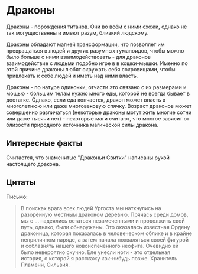 # Драконы

Драконы - порождения титанов. Они во всём с ними схожи, однако не так могущественны и имеют разум, близкий людскому.

Драконы обладают магией трансформации, что позволяет им превращаться в людей и других разумных гуманоидов, чтобы можно было больше с ними взаимодействовать - для драконов взаимодействие с людьми подобно игре в в кошки-мышки. Именно по этой причине драконы любят окружать себя сокровищами, чтобы привлекать к себе людей и иметь над ними власть.

Драконы - по натуре одиночки, отчасти это связано с их размерами и мощью - большим телам нужно много еды, которой не всегда бывает в достатке. Однако, если еда кончается, дракон может впасть в многолетнюю или даже многовековую спячку. Возраст драконов может совершенно различаться (некоторые драконы могут жить многие сотни или даже тысячи лет) - некоторые маги считают, что многое зависит от близости природного источника магической силы дракона.

## Интересные факты

Считается, что знаменитые "Драконьи Свитки" написаны рукой настоящего дракона.

## Цитаты

Письмо:

> В поисках врага всех людей Ургоста мы наткнулись на разорённую местным драконом деревню. Прячась среди домов, мы с ... надеялись остаться незамеченными и продолжить свой путь, однако, были обнаружены. Это оказалась известная Ордену драконица, которая показалась в человеческом облике и в крайне неприличном наряде, а затем начала похваляться своей фигурой и соблазнять нашего новоиспечённого неофита. Очевидно ей было невероятно скучно. Еле унесли ноги - это отдельная история, о которой я расскажу как-нибудь позже. Хранитель Пламени, Сильвия.
